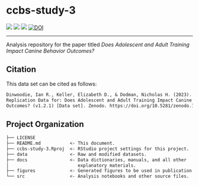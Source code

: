 # ccbs-study-3

<p align="left">
    <a href="LICENSE" alt="License">
        <img src="https://img.shields.io/github/license/iandinwoodie/ccbs-study-3" /></a>
    <img src="https://img.shields.io/github/repo-size/iandinwoodie/ccbs-study-3" />
    <a href="https://github.com/iandinwoodie/ccbs-study-3/releases" alt="Latest Release">
        <img src="https://img.shields.io/github/v/tag/iandinwoodie/ccbs-study-3" /></a>
    <a href="https://doi.org/10.5281/zenodo.7514532"><img src="https://zenodo.org/badge/DOI/10.5281/zenodo.7514532.svg" alt="DOI"></a>
</p>

---

Analysis repository for the paper titled _Does Adolescent and Adult Training Impact Canine Behavior Outcomes?_

## Citation

This data set can be cited as follows:

```txt
Dinwoodie, Ian R., Keller, Elizabeth D., & Dodman, Nicholas H. (2023).
Replication Data for: Does Adolescent and Adult Training Impact Canine Behavior
Outcomes? (v1.2.1) [Data set]. Zenodo. https://doi.org/10.5281/zenodo.7514532
```

## Project Organization

```txt
├── LICENSE
├── README.md           <- This document.
├── ccbs-study-3.Rproj  <- RStudio project settings for this project.
├── data                <- Raw and modified datasets.
├── docs                <- Data dictionaries, manuals, and all other
│                          explanatory materials.
├── figures             <- Generated figures to be used in publication.
└── src                 <- Analysis notebooks and other source files.
```
